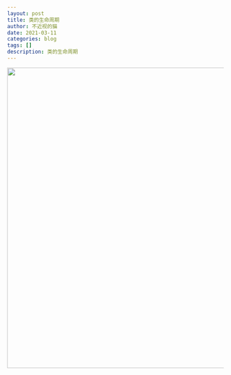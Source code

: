 ```yaml
---
layout: post
title: 类的生命周期
author: 不近视的猫
date: 2021-03-11
categories: blog
tags: []
description: 类的生命周期
---
```




<img src="https://img-blog.csdnimg.cn/20210311143743633.png" width = "700">

